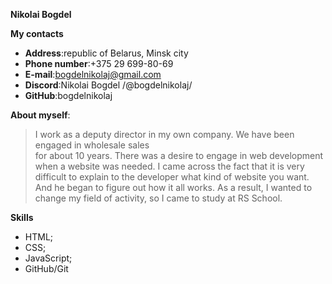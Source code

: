 **Nikolai Bogdel**

**My contacts**

- **Address**:republic of Belarus, Minsk city
- **Phone number**:+375 29 699-80-69
- **E-mail**:bogdelnikolaj@gmail.com
- **Discord**:Nikolai Bogdel /@bogdelnikolaj/
- **GitHub**:bogdelnikolaj 

**About myself**:
> I work as a deputy director in my own company. We have been engaged in wholesale sales  
> for about 10 years. There was a desire to engage in web development when a website 
> was    needed. I came across the fact that it is very difficult to explain to the 
> developer what kind of website you want. And he began to figure out how it all works. As
> a result, I wanted to change my field of activity, so I came to study at RS School.


**Skills**
- HTML;
- CSS;
- JavaScript;
- GitHub/Git
